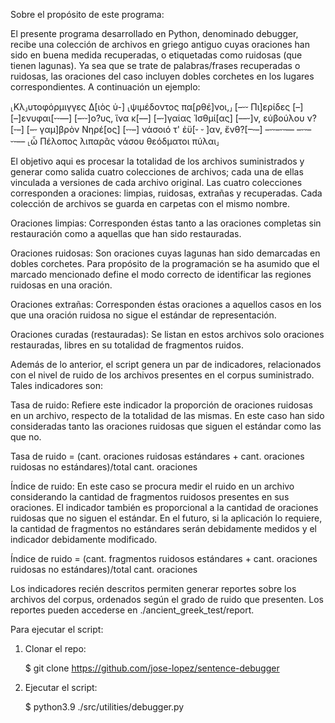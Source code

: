 Sobre el propósito de este programa:

El presente programa desarrollado en Python, denominado debugger, recibe una colección de archivos en griego antiguo cuyas oraciones han sido en buena medida recuperadas, o etiquetadas como ruidosas (que tienen lagunas). Ya sea que se trate de palabras/frases recuperadas o ruidosas, las oraciones del caso incluyen dobles corchetes en los lugares correspondientes. A continuación un ejemplo:

⸤Κλ⸥υτοφόρμιγγες Δ[ιὸς ὑ-] ⸤ψιμέδοντος πα[ρθέ]νοι,⸥ [–⏑⏑ Πι]ερίδες [–] [–]ενυφαι[⏑⏑––] [–⏑⏑]ο?υς, ἵνα κ[––] [–⏑]γαίας Ἰσθμί[ας] [––⏑]ν, εὐβούλου ν?[⏑–] [–⏑ γαμ]βρὸν Νηρέ[ος] [⏑⏑–] νάσοιό τ' ἐϋ[⏑ ⏑ ]αν, ἔνθ?[–⏑–] –⏑⏑–⏑⏑–– –⏑⏑–⏑⏑–– ⸤ὦ Πέλοπος λιπαρᾶς νάσου θεόδματοι πύλαι⸥

El objetivo aqui es procesar la totalidad de los archivos suministrados y generar como salida cuatro colecciones de archivos; cada una de ellas vinculada a versiones de cada archivo original. Las cuatro colecciones corresponden a oraciones: limpias, ruidosas, extrañas y recuperadas. Cada colección de archivos se guarda en carpetas con el mismo nombre.

Oraciones limpias: Corresponden éstas tanto a las oraciones completas sin restauración como a aquellas que han sido restauradas. 

Oraciones ruidosas: Son oraciones cuyas lagunas han sido demarcadas en dobles corchetes. Para propósito de la programación se ha asumido que el marcado mencionado define el modo correcto de identificar las regiones ruidosas en una oración.

Oraciones extrañas: Corresponden éstas oraciones a aquellos casos en los que una oración ruidosa no sigue el estándar de representación.

Oraciones curadas (restauradas): Se listan en estos archivos solo oraciones restauradas, libres en su totalidad de fragmentos ruidos.

Además de lo anterior, el script genera un par de indicadores, relacionados con el nivel de ruido de los archivos presentes en el corpus suministrado. Tales indicadores son:

Tasa de ruido: Refiere este indicador la proporción de oraciones ruidosas en un archivo, respecto de la totalidad de las mismas. En este caso han sido consideradas tanto las oraciones ruidosas que siguen el estándar como las que no.

Tasa de ruido = (cant. oraciones ruidosas estándares + cant. oraciones ruidosas no estándares)/total cant. oraciones

Índice de ruido: En este caso se procura medir el ruido en un archivo considerando la cantidad de fragmentos ruidosos presentes en sus oraciones. El indicador también es proporcional a la cantidad de oraciones ruidosas que no siguen el estándar. En el futuro, si la aplicación lo requiere, la cantidad de fragmentos no estándares serán debidamente medidos y el indicador debidamente modificado.

Índice de ruido = (cant. fragmentos ruidosos estándares + cant. oraciones ruidosas no estándares)/total cant. oraciones

Los indicadores recién descritos permiten generar reportes sobre los archivos del corpus, ordenados según el grado de ruido que presenten.  Los reportes pueden accederse en ./ancient_greek_test/report.

Para ejecutar el script: 

1. Clonar el repo:
	
	$ git clone https://github.com/jose-lopez/sentence-debugger

2. Ejecutar el script:

	$ python3.9 ./src/utilities/debugger.py
